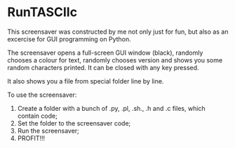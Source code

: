 # RunTASCIIc

This screensaver was constructed by me not only just for fun, but also as an excercise for
 GUI programming on Python.

 The screensaver opens a full-screen GUI window (black), randomly chooses a colour for text,
 randomly chooses version and shows you some random characters printed. It can be closed with any key pressed.

It also shows you a file from special folder line by line.

To use the screensaver:

1. Create a folder with a bunch of .py, .pl, .sh., .h and .c files, which contain code;
2. Set the folder to the screensaver code;
3. Run the screensaver;
4. PROFIT!!!
   
  
